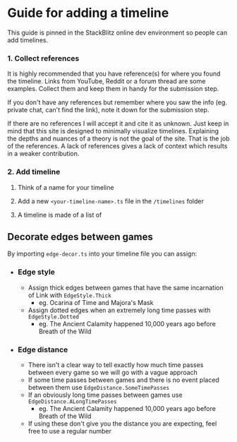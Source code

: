 # Guide for adding a timeline

This guide is pinned in the StackBlitz online dev environment so people can add timelines.

### 1. Collect references
It is highly recommended that you have reference(s) for where you found the timeline. Links from YouTube, Reddit or a forum thread are some examples.  Collect them and keep them in handy for the submission step. 

If you don't have any references but remember where you saw the info (eg. private chat, can't find the link), note it down for the submission step.

If there are no references I will accept it and cite it as unknown. Just keep in mind that this site is designed to minimally visualize timelines. Explaining the depths and nuances of a theory is not the goal of the site. That is the job of the references. A lack of references gives a lack of context which results in a weaker contribution.

### 2. Add timeline

1. Think of a name for your timeline

2. Add a new `<your-timeline-name>.ts` file in the `/timelines` folder
3. A timeline is made of a list of 

## Decorate edges between games
By importing `edge-decor.ts` into your timeline file you can assign:
- ### Edge style
  - Assign thick edges between games that have the same incarnation of Link with `EdgeStyle.Thick`
    - eg. Ocarina of Time and Majora's Mask
  - Assign dotted edges when an extremely long time passes with `EdgeStyle.Dotted`
    - eg. The Ancient Calamity happened 10,000 years ago before Breath of the Wild
- ### Edge distance
  - There isn't a clear way to tell exactly how much time passes between every game so we will go with a vague approach
  - If some time passes between games and there is no event placed between them use `EdgeDistance.SomeTimePasses`
  - If an obviously long time passes between games use `EdgeDistance.ALongTimePasses`
    - eg. The Ancient Calamity happened 10,000 years ago before Breath of the Wild
  - If using these don't give you the distance you are expecting, feel free to use a regular number